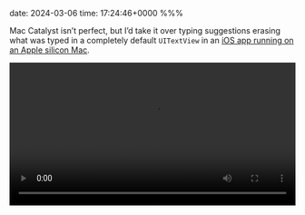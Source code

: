 date: 2024-03-06
time: 17:24:46+0000
%%%

Mac Catalyst isn’t perfect, but I’d take it over typing suggestions erasing what was typed in a completely default `UITextView` in an [iOS app running on an Apple silicon Mac](https://developer.apple.com/documentation/apple-silicon/running-your-ios-apps-in-macos).

<video src="text-on-mac.mp4" controls width="100%" />
